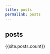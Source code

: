 ```yaml
---
title: posts
permalink: posts
---
```


<h2>posts</h2>

<p>{{site.posts.count}}</p>
<!-- {% for post in site.posts %}
<p>{{ page.date | date: "%-d %B %Y" }}</p>
{% endfor %} -->

